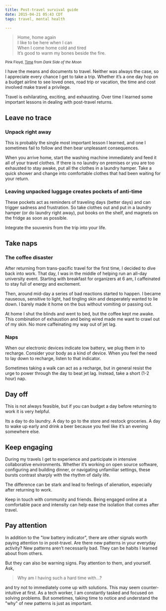 ```yaml
---
title: Post-travel survival guide
date: 2015-04-21 05:43 CDT
tags: travel, mental health

---
```


> Home, home again <br>
> I like to be here when I can <br>
> When I come home cold and tired <br>
> It’s good to warm my bones beside the fire.

<small>Pink Floyd, [Time](https://www.youtube.com/watch?v=JwYX52BP2Sk) from *Dark Side of the Moon*</small>

I have the means and documents to travel. Neither was always the case, so I appreciate every chance I get to take a trip. Whether it’s a one day hop on a budget airline to see loved ones, road trip or vacation, the time and cost involved make travel a privilege.

Travel is exhilarating, exciting, and exhausting. Over time I learned some important lessons in dealing with post-travel returns.


## Leave no trace

### Unpack right away

This is probably the single most important lesson I learned, and one I sometimes fail to follow and then bear unpleasant consequences.

When you arrive home, start the washing machine immediately and feed it all of your travel clothes. If there is no laundry on premises or you are too exhausted to stay awake, put all the clothes in a laundry hamper. Take a quick shower and change into comfortable clothes that had been waiting for your return.

### Leaving unpacked luggage creates pockets of anti-time

These pockets act as reminders of traveling days (better days) and can trigger sadness and frustration. So take clothes out and put in a laundry hamper (or do laundry right away), put books on the shelf, and magnets on the fridge as soon as possible.

Integrate the souvenirs from the trip into your life.

## Take naps

### The coffee disaster

After returning from trans-pacific travel for the first time, I decided to dive back into work. That day, I was in the middle of helping run an all-day university event. Starting with breakfast for organizers at 6 am, I caffeinated to stay full of energy and excitement.

Then, around mid-day a series of bad reactions started to happen. I became nauseous, sensitive to light, had tingling skin and desperately wanted to lie down. I barely made it home on the bus without vomiting or passing out.

At home I shut the blinds and went to bed, but the coffee kept me awake. This combination of exhaustion and being wired made me want to crawl out of my skin. No more caffeinating my way out of jet lag.

### Naps

When our electronic devices indicate low battery, we plug them in to recharge. Consider your body as a kind of device. When you feel the need to lay down to recharge, listen to that indicator.

Sometimes taking a walk can act as a recharge, but in general resist the urge to power through the day to beat jet lag. Instead, take a short (1-2 hour) nap.

## Day off

This is not always feasible, but if you can budget a day before returning to work it is very helpful.

Its a day to do laundry. A day to go to the store and restock groceries. A day to wake up early and drink a beer because you feel like it’s an evening somewhere else.

## Keep engaging

During my travels I get to experience and participate in intensive collaborative environments. Whether it’s working on open source software, configuring and building dinner, or navigating unfamiliar settings, these bursts contrast sharply with the rhythm of daily life.

The difference can be stark and lead to feelings of alienation, especially after returning to work.

Keep in touch with community and friends. Being engaged online at a comfortable pace and intensity can help ease the isolation that comes after travel.

## Pay attention

In addition to the "low battery indicator", there are other signals worth paying attention to in post-travel. Are there new patterns in your everyday activity? New patterns aren’t necessarily bad. They can be habits I learned about from others.

But they can also be warning signs. Pay attention to them, and yourself. Ask,

> Why am I having such a hard time with...?

and try not to immediately come up with solutions. This may seem counter-intuitive at first. As a tech worker, I am constantly tasked and focused on solving problems. But sometimes, taking time to notice and understand the "why" of new patterns is just as important.
